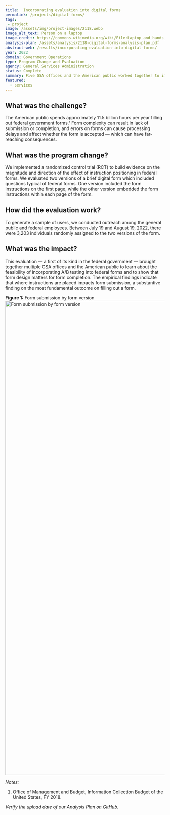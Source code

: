 ```yaml
---
title:  Incorporating evaluation into digital forms
permalink: /projects/digital-forms/
tags: 
 - project  
image: /assets/img/project-images/2118.webp  
image_alt_text: Person on a laptop
image-credit: https://commons.wikimedia.org/wiki/File:Laptop_and_hands_and_wrists.webp
analysis-plan: /assets/analysis/2118-digital-forms-analysis-plan.pdf
abstract-web: /results/incorporating-evaluation-into-digital-forms/
year: 2022  
domain: Government Operations
type: Program Change and Evaluation
agency: General Services Administration
status: Complete
summary: Five GSA offices and the American public worked together to improve federal forms
featured: 
  - services
---
```

## What was the challenge? 
The American public spends approximately 11.5 billion hours per year filling out federal government forms.¹ Form complexity can result in lack of submission or completion, and errors on forms can cause processing delays and affect whether the form is accepted — which can have far-reaching consequences.

## What was the program change?
We implemented a randomized control trial (RCT) to build evidence on the magnitude and direction of the effect of instruction positioning in federal forms. We evaluated two versions of a brief digital form which included questions typical of federal forms. One version included the form instructions on the first page, while the other version embedded the form instructions within each page of the form. 

## How did the evaluation work?
To generate a sample of users, we conducted outreach among the general public and federal employees. Between July 19 and August 19, 2022, there were 3,203 individuals randomly assigned to the two versions of the form.

## What was the impact?
This evaluation — a first of its kind  in the federal government — brought together multiple GSA offices and the American public to learn about the feasibility of incorporating A/B testing into federal forms and to show that form design matters for form completion. The empirical findings indicate that where instructions are placed impacts form submission, a substantive finding on the most fundamental outcome on filling out a form. 

<b>Figure 1:</b> Form submission by form version
<img src="{{ '/assets/img/project-images/2118-results-graph.svg' | prepend: site.baseurl }}" alt="Form submission by form version" width="1500">

_Notes:_
1. Office of Management and Budget, Information Collection Budget of the United States, FY 2018.

<i>Verify the upload date of our Analysis Plan <a href="https://github.com/gsa-oes/office-of-evaluation-sciences/commits/master/assets/analysis/2118-digital-forms-analysis-plan.pdf">on GitHub</a>.</i>
